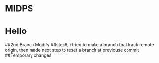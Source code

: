 # MIDPS
# Hello
##2nd Branch Modify
##step6, i tried to make a branch that track remote origin, then made next step to reset a branch at previouse commit
##Temporary changes